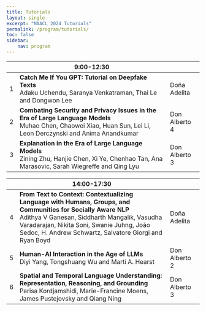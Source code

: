 ```yaml
---
title: Tutorials
layout: single
excerpt: "NAACL 2024 Tutorials"
permalink: /program/tutorials/
toc: false
sidebar: 
    nav: program
---
```


<style>
table th:first-of-type {
    width: 3%;
}
table th:nth-of-type(2) {
    width: 80%;
}
table th:nth-of-type(3) {
    width: 18%;
}
</style>

|| <span>9:00-12:30</span> ||
| -- | -- | -- |
| 1 | **Catch Me If You GPT: Tutorial on Deepfake Texts** <br/> Adaku Uchendu, Saranya Venkatraman, Thai Le and Dongwon Lee | Doña Adelita | 
| 2 | **Combating Security and Privacy Issues in the Era of Large Language Models** <br/> Muhao Chen, Chaowei Xiao, Huan Sun, Lei Li, Leon Derczynski and Anima Anandkumar | Don Alberto 4 |
| 3 | **Explanation in the Era of Large Language Models** <br/> Zining Zhu, Hanjie Chen, Xi Ye, Chenhao Tan, Ana Marasovic, Sarah Wiegreffe and Qing Lyu | Don Alberto 3 |

|| <span>14:00-17:30</span> ||
| -- | -- | -- |
| 4 | **From Text to Context: Contextualizing Language with Humans, Groups, and Communities for Socially Aware NLP** <br/> Adithya V Ganesan, Siddharth Mangalik, Vasudha Varadarajan, Nikita Soni, Swanie Juhng, João Sedoc, H. Andrew Schwartz, Salvatore Giorgi and Ryan Boyd | Doña Adelita | 
| 5 | **Human-AI Interaction in the Age of LLMs** <br/> Diyi Yang, Tongshuang Wu and Marti A. Hearst | Don Alberto 2 |
| 6 | **Spatial and Temporal Language Understanding: Representation, Reasoning, and Grounding** <br/> Parisa Kordjamshidi, Marie-Francine Moens, James Pustejovsky and Qiang Ning | Don Alberto 3 |
